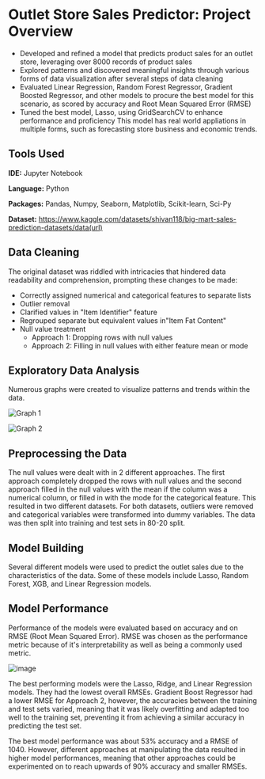 # Outlet Store Sales Predictor: Project Overview
- Developed and refined a model that predicts product sales for an outlet store, leveraging over 8000 records of product sales
- Explored patterns and discovered meaningful insights through various forms of data visualization after several steps of data cleaning
- Evaluated Linear Regression, Random Forest Regressor, Gradient Boosted Regressor, and other models to procure the best model for this scenario, as scored by accuracy and Root Mean Squared Error (RMSE)
- Tuned the best model, Lasso, using GridSearchCV to enhance performance and proficiency
This model has real world appliations in multiple forms, such as forecasting store business and economic trends.

## Tools Used
**IDE:** Jupyter Notebook

**Language:** Python

**Packages:** Pandas, Numpy, Seaborn, Matplotlib, Scikit-learn, Sci-Py

**Dataset:** https://www.kaggle.com/datasets/shivan118/big-mart-sales-prediction-datasets/data(url)

## Data Cleaning

The original dataset was riddled with intricacies that hindered data readability and comprehension, prompting these changes to be made:
- Correctly assigned numerical and categorical features to separate lists
- Outlier removal
- Clarified values in "Item Identifier" feature
- Regrouped separate but equivalent values in"Item Fat Content"
- Null value treatment
  - Approach 1: Dropping rows with null values
  - Approach 2: Filling in null values with either feature mean or mode

## Exploratory Data Analysis

Numerous graphs were created to visualize patterns and trends within the data.

![Graph 1](https://github.com/kyle-flores/Outlet-Store-Sales-Predictor/assets/153465652/28e77d30-889c-4192-86f1-ff7d49846964)

![Graph 2](https://github.com/kyle-flores/Outlet-Store-Sales-Predictor/assets/153465652/77f2e477-0ed2-4df8-a2db-27293cbcc35f)

## Preprocessing the Data
The null values were dealt with in 2 different approaches. The first approach completely dropped the rows with null values and the second approach filled in the null values with the mean if the column was a numerical column, or filled in with the mode for the categorical feature. This resulted in two different datasets. For both datasets, outliers were removed and categorical variables were transformed into dummy variables. The data was then split into training and test sets in 80-20 split.

## Model Building
Several different models were used to predict the outlet sales due to the characteristics of the data. Some of these models include Lasso, Random Forest, XGB, and Linear Regression models.

## Model Performance

Performance of the models were evaluated based on accuracy and on RMSE (Root Mean Squared Error). RMSE was chosen as the performance metric because of it's interpretability as well as being a commonly used metric.

![image](https://github.com/kyle-flores/Outlet-Store-Sales-Predictor/assets/153465652/5f725233-f44f-4102-a88e-e29ce4979742)

The best performing models were the Lasso, Ridge, and Linear Regression models. They had the lowest overall RMSEs. Gradient Boost Regressor had a lower RMSE for Approach 2, however, the accuracies between the training and test sets varied, meaning that it was likely overfitting and adapted too well to the training set, preventing it from achieving a similar accuracy in predicting the test set.

The best model performance was about 53% accuracy and a RMSE of 1040. However, different approaches at manipulating the data resulted in higher model performances, meaning that other approaches could be experimented on to reach upwards of 90% accuracy and smaller RMSEs.
